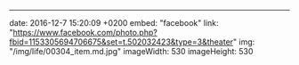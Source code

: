 ---
date: 2016-12-7 15:20:09 +0200
embed: "facebook"
link: "https://www.facebook.com/photo.php?fbid=1153305694706675&set=t.502032423&type=3&theater"
img: "/img/life/00304_item.md.jpg"
imageWidth: 530
imageHeight: 530
